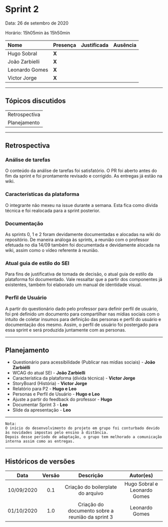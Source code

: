 # Sprint 2

Data: 26 de setembro de 2020

Horário: 15h05min às 15h50min

| Nome           | Presença | Justificada | Ausência |
| :------------- | :------- | :---------- | :------- |
| Hugo Sobral    | **X**    |             |          |
| João Zarbielli | **X**    |             |          |
| Leonardo Gomes | **X**    |             |          |
| Victor Jorge   | **X**    |             |          |

---

## Tópicos discutidos

|               |
| :------------ |
| Retrospectiva |
| Planejamento  |

---

## Retrospectiva

### Análise de tarefas

O conteúdo da análise de tarefas foi satisfatório. O PR foi aberto antes do fim da sprint e foi prontamente revisado e corrigido. As entregas já estão na wiki.

### Características da plataforma

O integrante não mexeu na issue durante a semana. Esta fica como dívida técnica e foi realocada para a sprint posterior.

### Documentação

As sprints 0, 1 e 2 foram devidamente documentadas e alocadas na wiki do repositório. De maneira análoga às sprints, a reunião com o professor efetuada no dia 14/09 também foi documentada e devidamente alocada na wiki, assim como o vídeo referente à reunião.

### Atual guia de estilo do SEI

Para fins de justificativa de tomada de decisão, o atual guia de estilo da plataforma foi documentado. Vale ressaltar que a partir dos componentes já existentes, também foi elaborado um manual de identidade visual.

### Perfil de Usuário

A partir do questionário dado pelo professor para definir perfil de usuário, foi pré definido um documento para compartilhar nas mídias sociais com o intuito de coletar insumos para definição das personas e perfil do usuário e documentação dos mesmo. Assim, o perfil de usuário foi postergado para essa sprint e será produzida juntamente com as personas.

---

## Planejamento

- Questionário para acessibilidade (Publicar nas mídias sociais) - **João Zarbiélli**
- WCAG do atual SEI - **João Zarbielli**
- Característica da plataforma (dívida técnica) - **Victor Jorge**
- StoryBoard (História) - **Victor Jorge**
- Relatório para P2 - **Hugo e Leo**
- Personas e Perfil de Usuário - **Hugo e Leo**
- Ajuste a partir do feedback do professor - **Hugo**
- Documentar Sprint 3 - **Leo**
- Slide da apresentação - **Leo**

---

```
Nota:
O início do desenvolvimento do projeto em grupo foi conturbado devido às novidades impostas pelo ensino à distância.
Depois desse período de adaptação, o grupo tem melhorado a comunicação interna assim como as entregas.
```

---

## Históricos de versões

|    Data    | Versão |                    Descrição                     |          Autor(es)           |
| :--------: | :----: | :----------------------------------------------: | :--------------------------: |
| 10/09/2020 |  0.1   |        Criação do boilerplate do arquivo         | Hugo Sobral e Leonardo Gomes |
| 01/10/2020 |  1.0   | Criação do documento sobre a reunião da sprint 3 |        Leonardo Gomes        |
